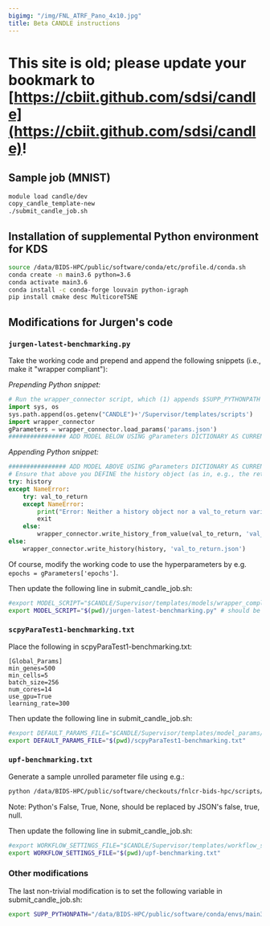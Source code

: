 ```yaml
---
bigimg: "/img/FNL_ATRF_Pano_4x10.jpg"
title: Beta CANDLE instructions
---
```

# This site is old; please update your bookmark to [https://cbiit.github.com/sdsi/candle](https://cbiit.github.com/sdsi/candle)!

## Sample job (MNIST)

```bash
module load candle/dev
copy_candle_template-new
./submit_candle_job.sh
```

## Installation of supplemental Python environment for KDS

```bash
source /data/BIDS-HPC/public/software/conda/etc/profile.d/conda.sh
conda create -n main3.6 python=3.6
conda activate main3.6
conda install -c conda-forge louvain python-igraph
pip install cmake desc MulticoreTSNE
```

## Modifications for Jurgen's code

### ```jurgen-latest-benchmarking.py```

Take the working code and prepend and append the following snippets (i.e., make it "wrapper compliant"):

*Prepending Python snippet:*

```python
# Run the wrapper_connector script, which (1) appends $SUPP_PYTHONPATH to the Python environment if it's defined and (2) defines the function for loading the hyperparameters
import sys, os
sys.path.append(os.getenv("CANDLE")+'/Supervisor/templates/scripts')
import wrapper_connector
gParameters = wrapper_connector.load_params('params.json')
################ ADD MODEL BELOW USING gParameters DICTIONARY AS CURRENT HYPERPARAMETER SET; DO NOT MODIFY ABOVE #######################################
```

*Appending Python snippet:*

```python
################ ADD MODEL ABOVE USING gParameters DICTIONARY AS CURRENT HYPERPARAMETER SET; DO NOT MODIFY BELOW #######################################
# Ensure that above you DEFINE the history object (as in, e.g., the return value of model.fit()) or val_to_return (a single number) in your model; below we essentially RETURN those values
try: history
except NameError:
    try: val_to_return
    except NameError:
        print("Error: Neither a history object nor a val_to_return variable was defined upon running the model on the current hyperparameter set; exiting")
        exit
    else:
        wrapper_connector.write_history_from_value(val_to_return, 'val_to_return.json')
else:
    wrapper_connector.write_history(history, 'val_to_return.json')
```

Of course, modify the working code to use the hyperparameters by e.g. ```epochs = gParameters['epochs']```.

Then update the following line in submit_candle_job.sh:

```bash
#export MODEL_SCRIPT="$CANDLE/Supervisor/templates/models/wrapper_compliant/mnist_mlp.py" # should be wrapper-compliant
export MODEL_SCRIPT="$(pwd)/jurgen-latest-benchmarking.py" # should be wrapper-compliant
```

### ```scpyParaTest1-benchmarking.txt```

Place the following in scpyParaTest1-benchmarking.txt:

```
[Global_Params]
min_genes=500
min_cells=5
batch_size=256
num_cores=14
use_gpu=True
learning_rate=300
```

Then update the following line in submit_candle_job.sh:

```bash
#export DEFAULT_PARAMS_FILE="$CANDLE/Supervisor/templates/model_params/mnist1.txt"
export DEFAULT_PARAMS_FILE="$(pwd)/scpyParaTest1-benchmarking.txt"
```

### ```upf-benchmarking.txt```

Generate a sample unrolled parameter file using e.g.:

```bash
python /data/BIDS-HPC/public/software/checkouts/fnlcr-bids-hpc/scripts/generate_hyperparameter_grid.py "['batch_size', np.array([2**6,2**7,2**8,2**9,2**10])]" "['num_cores', np.array([1,2,4,8,14])]" "['use_gpu', [false,true]]"  "['learning_rate', np.array([100,150,200,300,500,700,1000])]" > upf-benchmarking.txt
```

Note: Python's False, True, None, should be replaced by JSON's false, true, null.

Then update the following line in submit_candle_job.sh:

```bash
#export WORKFLOW_SETTINGS_FILE="$CANDLE/Supervisor/templates/workflow_settings/upf3.txt"
export WORKFLOW_SETTINGS_FILE="$(pwd)/upf-benchmarking.txt"
```

### Other modifications

The last non-trivial modification is to set the following variable in submit_candle_job.sh:

```bash
export SUPP_PYTHONPATH="/data/BIDS-HPC/public/software/conda/envs/main3.6/lib/python3.6/site-packages"
```